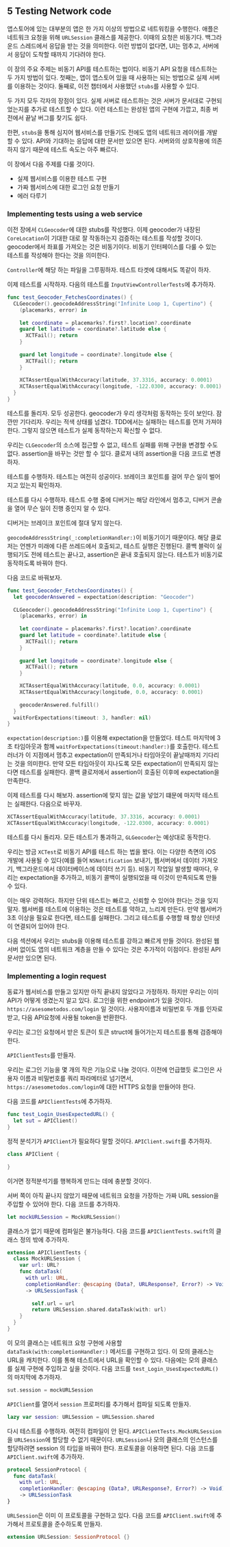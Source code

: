## 5 Testing Network code 

앱스토어에 있는 대부분의 앱은 한 가지 이상의 방법으로 네트워킹을 수행한다. 애플은 네트워크 요청을 위해 `URLSession` 클래스를 제공한다. 이때의 요청은 비동기다. 백그라운드 스레드에서 응답을 받는 것을 의미한다. 이런 방법이 없다면, UI는 멈추고, 서버에서 응답이 도착할 때까지 기다려야 한다.

이 장의 주요 주제는 비동기 API를 테스트하는 법이다. 비동기 API 요청을 테스트하는 두 가지 방법이 있다. 첫째는, 앱이 앱스토어 있을 때 사용하는 되는 방법으로 실제 서버를 이용하는 것이다. 둘째로, 이전 챕터에서 사용했던 `stubs`를 사용할 수 있다.

두 가지 모두 각자의 장점이 있다. 실제 서버로 테스트하는 것은 서버가 문서대로 구현되었는지를 추가로 테스트할 수 있다. 이런 테스트는 완성된 앱의 구현에 가깝고, 최종 버전에서 끝날 버그를  찾기도 쉽다.

한편, `stubs`을 통해 심지어 웹서비스를 만들기도 전에도 앱의 네트워크 레이어를 개발할 수 있다. API와 기대하는 응답에 대한 문서만 있으면 된다. 서버와의 상호작용에 의존하지 않기 때문에 테스트 속도는 아주 빠르다.

이 장에서 다음 주제를 다룰 것이다.

- 실제 웹서비스를 이용한 테스트 구현
- 가짜 웹서비스에 대한 로그인 요청 만들기
- 에러 다루기

### Implementing tests using a web service

이전 장에서 `CLGeocoder`에 대한 stubs를 작성했다. 이제 geocoder가 내장된 `CoreLocation`이 기대한 대로 잘 작동하는지 검증하는 테스트를 작성할 것이다. geocoder에서 좌표를 가져오는 것은 비동기이다. 비동기 인터페이스를 다룰 수 있는 테스트를 작성해야 한다는 것을 의미한다.

`Controller`에 해당 하는 파일을 그루핑하자. 테스트 타겟에 대해서도 똑같이 하자.

이제 테스트를 시작하자. 다음의 테스트를 `InputViewControllerTests`에 추가하자.

```swift
func test_Geocoder_FetchesCoordinates() {
  CLGeocoder().geocodeAddressString("Infinite Loop 1, Cupertino") {
    (placemarks, error) in
    
    let coordinate = placemarks?.first?.location?.coordinate
    guard let latitude = coordinate?.latitude else {
      XCTFail(); return
    }
    
    guard let longitude = coordinate?.longitude else {
      XCTFail(); return
    }
    
    XCTAssertEqualWithAccuracy(latitude, 37.3316, accuracy: 0.0001)
    XCTAssertEqualWithAccuracy(longitude, -122.0300, accuracy: 0.0001)
  }
}
```

테스트를 돌리자. 모두 성공한다. geocoder가 우리 생각처럼 동작하는 듯이 보인다. 잠깐만 기다리자. 우리는 적색 상태를 넘겼다. TDD에서는 실패하는 테스트를 먼저 가져야 한다. 그렇지 않으면 테스트가 실제 동작하는지 확신할 수 없다.

우리는 `CLGeocoder`의 소스에 접근할 수 없고, 테스트 실패를 위해 구현을 변경할 수도 없다. assertion을 바꾸는 것만 할 수 있다. 클로저 내의 assertion을 다음 코드로 변경하자.

테스트를 수행하자. 테스트는 여전히 성공이다. 브레이크 포인트를 걸어 무슨 일이 벌어지고 있는지 확인하자.

테스트를 다시 수행하자. 테스트 수행 중에 디버거는 해당 라인에서 멈추고, 디버거 콘솔을 열어 무슨 일이 진행 중인지 알 수 있다.

디버거는 브레이크 포인트에 절대 닿지 않는다.

`geocodeAddressString(_:completionHandler:)`이 비동기이기 때문이다. 해당 클로저는 언젠가 미래에 다른 쓰레드에서 호출되고, 테스트 실행은 진행된다. 콜백 블럭이 실행되기도 전에 테스트는 끝나고, assertion은 끝내 호출되지 않는다. 테스트가 비동기로 동작하도록 바꿔야 한다.

다음 코드로 바꿔보자.

```swift
func test_Geocoder_FetchesCoordinates() {
  let geocoderAnswered = expectation(description: "Geocoder")
  
  CLGeocoder().geocodeAddressString("Infinite Loop 1, Cupertino") {
    (placemarks, error) in
    
    let coordinate = placemarks?.first?.location?.coordinate
    guard let latitude = coordinate?.latitude else {
      XCTFail(); return
    }
    
    guard let longitude = coordinate?.longitude else {
      XCTFail(); return
    }

    XCTAssertEqualWithAccuracy(latitude, 0.0, accuracy: 0.0001)
    XCTAssertEqualWithAccuracy(longitude, 0.0, accuracy: 0.0001)
    
    geocoderAnswered.fulfill()
  }
  waitForExpectations(timeout: 3, handler: nil)
}
```

`expectation(description:)`를 이용해 expectation을 만들었다. 테스트 마지막에 3초 타임아웃과 함께 `waitForExpectations(timeout:handler:)`를 호출한다. 테스트 러너가 이 지점에서 멈추고 expectation이 만족되거나 타임아웃이 끝날때까지 기다리는 것을 의미한다. 만약 모든 타임아웃이 지나도록 모든 expectation이 만족되지 않는다면 테스트를 실패한다. 콜백 클로저에서 assertion이 호출된 이후에 expectation을 만족한다.

이제 테스트를 다시 해보자. assertion에 맞지 않는 값을 넣었기 떄문에 마지막 테스트는 실패한다. 다음으로 바꾸자.

```swift
XCTAssertEqualWithAccuracy(latitude, 37.3316, accuracy: 0.0001)
XCTAssertEqualWithAccuracy(longitude, -122.0300, accuracy: 0.0001)
```

테스트를 다시 돌리자. 모든 테스트가 통과하고, `GLGeocoder`는 예상대로 동작한다.

우리는 방금 `XCTest`로 비동기 API를 테스트 하는 법을 봤다. 이는 다양한 측면의 iOS 개발에 사용될 수 있다(예를 들어 `NSNotification` 보내기, 웹서버에서 데이터 가져오기, 백그라운드에서 데이터베이스에 데이터 쓰기 등). 비동기 작업일 발생할 때마다, 우리는 expectation을 추가하고, 비동기 콜백이 실행되었을 때 이것이 만족되도록 만들 수 있다.

이는 매우 강력하다. 하지만 단위 테스트는 빠르고, 신뢰할 수 있어야 한다는 것을 잊지 말자. 웹서버를 테스트에 이용하는 것은 테스트를 약하고, 느리게 만든다. 만약 웹서버가 3초 이상을 필요로 한다면, 테스트를 실패한다. 그리고 테스트를 수행할 때 항상 인터넷이 연결되어 있어야 한다.

다음 섹션에서 우리는 stubs을 이용해 테스트를 강하고 빠르게 만들 것이다. 완성된 웹서버 없이도 앱의 네트워크 계층을 만들 수 있다는 것은 추가적이 이점이다. 완성된 API 문서만 있으면 된다.

### Implementing a login request

동료가 웹서비스를 만들고 있지만 아직 끝내지 않았다고 가정하자. 하지만 우리는 이미 API가 어떻게 생겼는지 알고 있다. 로그인을 위한 endpoint가 있을 것이다. `https://asesometodos.com/login` 일 것이다. 사용자이름과 비밀번호 두 개를 인자로 받고, 다음 API요청에 사용될 token을 반환한다.

우리는 로그인 요청에서 받은 토큰이 토큰 struct에 들어가는지 테스트를 통해 검증해야 한다.

`APIClientTests`를 만들자.

우리는 로그인 기능을 몇 개의 작은 기능으로 나눌 것이다. 이전에 언급했듯 로그인은 사용자 이름과 비밀번호를 쿼리 파라메터로 넘기면서, `https://asesometodos.com/login`에 대한 HTTPS 요청을 만들어야 한다.

다음 코드를 `APIClientTests`에 추가하자.

```swift
func test_Login_UsesExpectedURL() {
  let sut = APIClient()
}
```

정적 분석기가 `APIClient`가 필요하다 말할 것이다. `APIClient.swift`를 추가하자.

```swift
class APIClient {
  
}
```

이거면 정적분석기를 행복하게 만드는 데에 충분할 것이다.

서버 쪽이 아직 끝나지 않았기 때문에 네트워크 요청을 가장하는 가짜 URL session을 주입할 수 있어야 한다. 다음 코드를 추가하자.

```swift
let mockURLSession = MockURLSession()
```

클래스가 없기 때문에 컴파일은 불가능하다. 다음 코드를 `APIClientTests.swift`의 클래스 정의 밖에 추가하자.

```swift
extension APIClientTests {
  class MockURLSession {
    var url: URL?
    func dataTask(
      with url: URL,
      completionHandler: @escaping (Data?, URLResponse?, Error?) -> Void)
      -> URLSessionTask {
        
        self.url = url
        return URLSession.shared.dataTask(with: url)
    }
  }
}
```

이 모의 클래스는 네트워크 요청 구현에 사용할 `dataTask(with:completionHandler:)` 메서드를 구현하고 있다. 이 모의 클래스는 URL을 캐치한다. 이를 통해 테스트에서 URL을 확인할 수 있다. 다음에는 모의 클래스를 실제 구현에 주입하고 싶을 것이다. 다음 코드를 `test_Login_UsesExpectedURL()`의 마지막에 추가하자.

```swift
sut.session = mockURLSession
```

`APIClient`를 열어서 `session` 프로퍼티를 추가해서 컴파일 되도록 만들자.

```swift
lazy var session: URLSession = URLSession.shared
```

다시 테스트를 수행하자. 여전히 컴파일이 안 된다. `APIClientTests.MockURLSession`을 `URLSession`에 할당할 수 없기 때문이다. `URLSession`나 모의 클래스의 인스턴스를 할당하려면 session 의 타입을 바꿔야 한다. 프로토콜을 이용하면 된다. 다음 코드를 `APIClient.swift`에 추가하자.

```swift 
protocol SessionProtocol {
  func dataTask(
    with url: URL,
    completionHandler: @escaping (Data?, URLResponse?, Error?) -> Void)
    -> URLSessionTask
}
```

`URLSession`은 이미 이 프로토콜을 구현하고 있다. 다음 코드를 `APIClient.swift`에 추가해서 프로토콜을 준수하도록 만들자. 

```swift
extension URLSession: SessionProtocol {}
```
